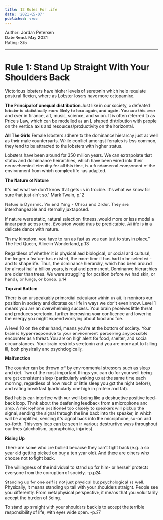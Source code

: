 ```yaml
---
title: 12 Rules For Life
date: '2021-05-07'
published: true
---
```


Author: Jordan Petersen  
Date Read: May 2021  
Rating: 3/5

---

# Rule 1: Stand Up Straight With Your Shoulders Back

Victorious lobsters have higher levels of seretonin which help regulate postural flexion, where as Lobster losers have more octopamine.

**The Principal of unequal distribution**
Just like in our society,  a defeated lobster is statistically more likely to lose again, and again. You see this over and over in finance, art, music, science, and so on. It is often referred to as Price's Law, which can be modelled as an L shaped distribution with people on the vertical axis and resources/productivity on the horizontal.

**All The Girls**
Female lobsters adhere to the dominance hierarchy just as well as their male counterparts. While conflict amongst females is less common, they tend to be attracted to the lobsters with higher status. 

Lobsters have been around for 350 million years. We can extrapolate that status and dominnance heirarchies, which have been wired into their neurochemical circuitry for all this time, is a fundamental component of the environment from which complex life has adapted. 

**The Nature of Nature** 

It's not what we don't know that gets us in trouble. It's what we know for sure that just ain't so." Mark Twain, p.12

Nature is Dynamic. Yin and Yang - Chaos and Order. They are interchangeable and eternally juxtaposed. 

If nature were static, natural selection, fitness, would more or less model a linear path across time. Evolution would thus be predictable. All life is in a delicate dance with nature.

"In my kingdom, you have to run as fast as you can just to stay in place." The Red Queen, Alice in Wonderland, p.13

Regardless of whether it is physical and biological, or social and cultural, the longer a feature has existed, the more time it has had to be selected - and to shape life. Thus, the dominance hierarchy, which has been around for almost half a billion years, is real and permanent. Dominance hierarchies are older than trees. We were struggling for position before we had skin, or hands, or lungs, or bones. p.14

**Top and Bottom**

There is an unspeakably primordial calculator within us all. It monitors our position in society and dictates our life in ways we don't even know. Level 1 means you are an overwhelming success. Your brain peceives little threat and produces seretonin, further increasing your confidence and lowering the energy you might expend worrying about food and foe. 

A level 10 on the other hand, means you're at the bottom of society. Your brain is hyper-responsive to your environment, perceiving any possible encounter as a threat. You are on high alert for food, shelter, and social circumstances. Your brain restricts seretonin and you are more apt to falling ill, both physically and psychologically. 

**Malfunction**

The counter can be thrown off by environmental stressors such as sleep and diet. Two of the most important things you can do for your well being are get consistent sleep (particularly waking up at the same time each morning, regardless of how much or little sleep you got the night before), and eating breakfast (particularly one high in protein and fat). 

Bad habits can interfere with our well-being like a destructive positive feed-back loop. Think about the deafening feedback from a microphone and amp. A microphone positioned too closely to speakers will pickup the signal, sending the signal through the line back into the speaker, in which will be amplified, sending it's signal back into the microphone, so-on and so-forth. This very loop can be seen in various destructive ways throughout our lives (alcoholism, agoraphobia, injuries).

**Rising Up**

There are some who are bullied because they can't fight back (e.g. a six year old getting picked on buy a ten year old). And there are others who choose not to fight back. 

The willingness of the individual to stand up for him- or herself protects everyone from the corruption of society. -p.p24

Standing up for one self is not just physical but psychological as well. Physically, it means standing up tall with your shoulders straight. People see you differently. From  metaphysical perspective, it means that you voluntarily accept the burden of Being.

To stand up straight with your shoulders back is to accept the terrible responsibility of life, with eyes wide open. -p.27